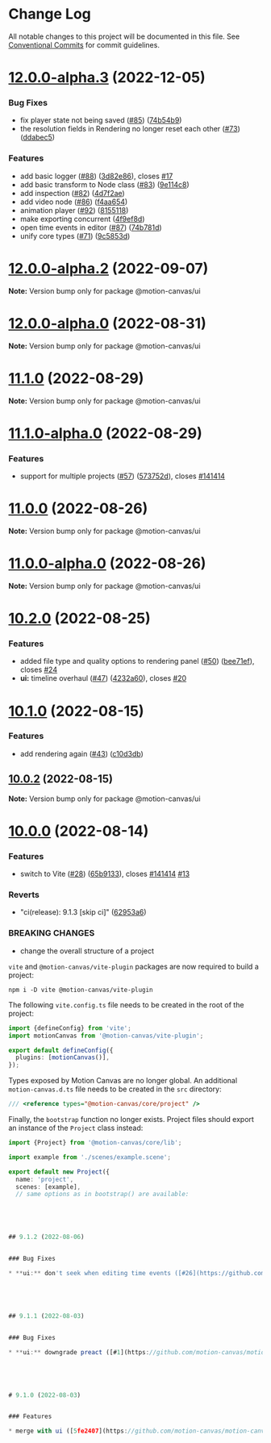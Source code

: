 # Change Log

All notable changes to this project will be documented in this file.
See [Conventional Commits](https://conventionalcommits.org) for commit guidelines.

# [12.0.0-alpha.3](https://github.com/motion-canvas/motion-canvas/compare/v12.0.0-alpha.2...v12.0.0-alpha.3) (2022-12-05)


### Bug Fixes

* fix player state not being saved ([#85](https://github.com/motion-canvas/motion-canvas/issues/85)) ([74b54b9](https://github.com/motion-canvas/motion-canvas/commit/74b54b970d1287e80fe2334a034844ad6a80c23b))
* the resolution fields in Rendering no longer reset each other ([#73](https://github.com/motion-canvas/motion-canvas/issues/73)) ([ddabec5](https://github.com/motion-canvas/motion-canvas/commit/ddabec549be3cecec27cf9f5643b036e12a83472))


### Features

* add basic logger ([#88](https://github.com/motion-canvas/motion-canvas/issues/88)) ([3d82e86](https://github.com/motion-canvas/motion-canvas/commit/3d82e863af3dc88b3709adbcd0b84e790d05c3b8)), closes [#17](https://github.com/motion-canvas/motion-canvas/issues/17)
* add basic transform to Node class ([#83](https://github.com/motion-canvas/motion-canvas/issues/83)) ([9e114c8](https://github.com/motion-canvas/motion-canvas/commit/9e114c8830a99c78e6a4fd9265b0e7552758af14))
* add inspection ([#82](https://github.com/motion-canvas/motion-canvas/issues/82)) ([4d7f2ae](https://github.com/motion-canvas/motion-canvas/commit/4d7f2aee6daeda1a2146b632dfdc28b455295776))
* add video node ([#86](https://github.com/motion-canvas/motion-canvas/issues/86)) ([f4aa654](https://github.com/motion-canvas/motion-canvas/commit/f4aa65437a18cc85b00199f80cd5e04654c00c4b))
* animation player ([#92](https://github.com/motion-canvas/motion-canvas/issues/92)) ([8155118](https://github.com/motion-canvas/motion-canvas/commit/8155118eb13dc2a8b422b81aabacc923ce2f919b))
* make exporting concurrent ([4f9ef8d](https://github.com/motion-canvas/motion-canvas/commit/4f9ef8d40d9d9c1147e2edfc0766c5ea5cc4297c))
* open time events in editor ([#87](https://github.com/motion-canvas/motion-canvas/issues/87)) ([74b781d](https://github.com/motion-canvas/motion-canvas/commit/74b781d57fca7ef1d10904673276f2a7354c01b8))
* unify core types ([#71](https://github.com/motion-canvas/motion-canvas/issues/71)) ([9c5853d](https://github.com/motion-canvas/motion-canvas/commit/9c5853d8bc65204693c38109a25d1fefd44241b7))





# [12.0.0-alpha.2](https://github.com/motion-canvas/motion-canvas/compare/v12.0.0-alpha.1...v12.0.0-alpha.2) (2022-09-07)

**Note:** Version bump only for package @motion-canvas/ui





# [12.0.0-alpha.0](https://github.com/motion-canvas/motion-canvas/compare/v11.1.0...v12.0.0-alpha.0) (2022-08-31)

**Note:** Version bump only for package @motion-canvas/ui





# [11.1.0](https://github.com/motion-canvas/motion-canvas/compare/v11.1.0-alpha.0...v11.1.0) (2022-08-29)

**Note:** Version bump only for package @motion-canvas/ui





# [11.1.0-alpha.0](https://github.com/motion-canvas/motion-canvas/compare/v11.0.0...v11.1.0-alpha.0) (2022-08-29)


### Features

* support for multiple projects ([#57](https://github.com/motion-canvas/motion-canvas/issues/57)) ([573752d](https://github.com/motion-canvas/motion-canvas/commit/573752dd4d79d62a1a30958f1ed550d2cf22c344)), closes [#141414](https://github.com/motion-canvas/motion-canvas/issues/141414)





# [11.0.0](https://github.com/motion-canvas/motion-canvas/compare/v11.0.0-alpha.0...v11.0.0) (2022-08-26)

**Note:** Version bump only for package @motion-canvas/ui





# [11.0.0-alpha.0](https://github.com/motion-canvas/motion-canvas/compare/v10.2.0...v11.0.0-alpha.0) (2022-08-26)

**Note:** Version bump only for package @motion-canvas/ui





# [10.2.0](https://github.com/motion-canvas/motion-canvas/compare/v10.1.0...v10.2.0) (2022-08-25)


### Features

* added file type and quality options to rendering panel ([#50](https://github.com/motion-canvas/motion-canvas/issues/50)) ([bee71ef](https://github.com/motion-canvas/motion-canvas/commit/bee71ef2673c269db47a4433831720b7ad0fb4e8)), closes [#24](https://github.com/motion-canvas/motion-canvas/issues/24)
* **ui:** timeline overhaul ([#47](https://github.com/motion-canvas/motion-canvas/issues/47)) ([4232a60](https://github.com/motion-canvas/motion-canvas/commit/4232a6072540b54451e99e18c1001db0175bb93f)), closes [#20](https://github.com/motion-canvas/motion-canvas/issues/20)





# [10.1.0](https://github.com/motion-canvas/motion-canvas/compare/v10.0.2...v10.1.0) (2022-08-15)


### Features

* add rendering again ([#43](https://github.com/motion-canvas/motion-canvas/issues/43)) ([c10d3db](https://github.com/motion-canvas/motion-canvas/commit/c10d3dbb63f6248eda04128ef0aa9d72c1edfcf7))





## [10.0.2](https://github.com/motion-canvas/motion-canvas/compare/v10.0.1...v10.0.2) (2022-08-15)

**Note:** Version bump only for package @motion-canvas/ui





# [10.0.0](https://github.com/motion-canvas/motion-canvas/compare/v9.1.2...v10.0.0) (2022-08-14)


### Features

* switch to Vite ([#28](https://github.com/motion-canvas/motion-canvas/issues/28)) ([65b9133](https://github.com/motion-canvas/motion-canvas/commit/65b91337dbc47fe51cecc83657f79fab15343a0d)), closes [#141414](https://github.com/motion-canvas/motion-canvas/issues/141414) [#13](https://github.com/motion-canvas/motion-canvas/issues/13)


### Reverts

* "ci(release): 9.1.3 [skip ci]" ([62953a6](https://github.com/motion-canvas/motion-canvas/commit/62953a6a8a1b1da3eb2e5f51c9fe60c716d6b94b))


### BREAKING CHANGES

* change the overall structure of a project

`vite` and `@motion-canvas/vite-plugin` packages are now required to build a project:
```
npm i -D vite @motion-canvas/vite-plugin
```
The following `vite.config.ts` file needs to be created in the root of the project:
```ts
import {defineConfig} from 'vite';
import motionCanvas from '@motion-canvas/vite-plugin';

export default defineConfig({
  plugins: [motionCanvas()],
});
```

Types exposed by Motion Canvas are no longer global.
An additional `motion-canvas.d.ts` file needs to be created in the `src` directory:
```ts
/// <reference types="@motion-canvas/core/project" />
```

 Finally, the `bootstrap` function no longer exists.
 Project files should export an instance of the `Project` class instead:
 ```ts
 import {Project} from '@motion-canvas/core/lib';

 import example from './scenes/example.scene';

 export default new Project({
   name: 'project',
   scenes: [example],
   // same options as in bootstrap() are available:





## 9.1.2 (2022-08-06)


### Bug Fixes

* **ui:** don't seek when editing time events ([#26](https://github.com/motion-canvas/motion-canvas/issues/26)) ([524c200](https://github.com/motion-canvas/motion-canvas/commit/524c200ef1bd6a6f52096d04c2aeed24a24cda6f))





## 9.1.1 (2022-08-03)


### Bug Fixes

* **ui:** downgrade preact ([#1](https://github.com/motion-canvas/motion-canvas/issues/1)) ([5f7456f](https://github.com/motion-canvas/motion-canvas/commit/5f7456fe4c5a1cc76ccd8fed5a6f9a8a4e846d27))





# 9.1.0 (2022-08-03)


### Features

* merge with ui ([5fe2407](https://github.com/motion-canvas/motion-canvas/commit/5fe2407923e1a53691b753f952d7977a85fccbf6))
